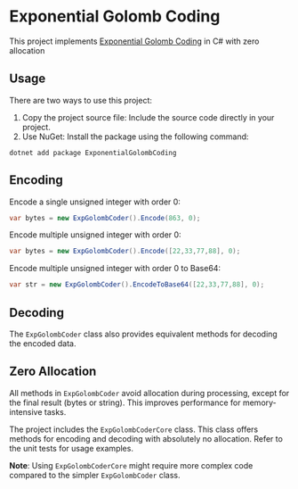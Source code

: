 # Exponential Golomb Coding

This project implements [Exponential Golomb Coding](https://en.wikipedia.org/wiki/Exponential-Golomb_coding) in C# with zero allocation

## Usage

There are two ways to use this project:

1. Copy the project source file: Include the source code directly in your project.
1. Use NuGet: Install the package using the following command:

```
dotnet add package ExponentialGolombCoding
```

## Encoding

Encode a single unsigned integer with order 0:

```csharp
var bytes = new ExpGolombCoder().Encode(863, 0);
```

Encode multiple unsigned integer with order 0:

```csharp
var bytes = new ExpGolombCoder().Encode([22,33,77,88], 0);
```

Encode multiple unsigned integer with order 0 to Base64:

```csharp
var str = new ExpGolombCoder().EncodeToBase64([22,33,77,88], 0);
```

## Decoding

The `ExpGolombCoder` class also provides equivalent methods for decoding the encoded data.

## Zero Allocation
All methods in `ExpGolombCoder` avoid allocation during processing, except for the final result (bytes or string). This improves performance for memory-intensive tasks.

The project includes the `ExpGolombCoderCore` class. This class offers methods for encoding and decoding with absolutely no allocation.  Refer to the unit tests for usage examples.

**Note**: Using `ExpGolombCoderCore` might require more complex code compared to the simpler `ExpGolombCoder` class.